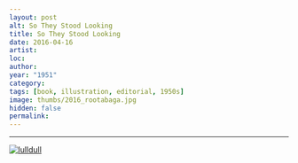 ```yaml
---
layout: post
alt: So They Stood Looking
title: So They Stood Looking
date: 2016-04-16
artist: 
loc: 
author: 
year: "1951"
category:
tags: [book, illustration, editorial, 1950s]
image: thumbs/2016_rootabaga.jpg
hidden: false
permalink:
---
```







---


<div class="post_image">
	<a href="{{ site.baseurl }}/images/posts/2016_rootabaga/001.jpg" target="_blank">
	<img src="{{ site.baseurl }}/images/posts/2016_rootabaga/001.jpg" alt="lulldull"></a>
</div>
